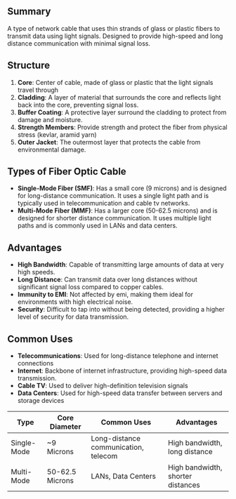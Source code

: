 ## Summary
A type of network cable that uses  thin strands of glass or plastic fibers to transmit data using light signals.  Designed to provide high-speed and long distance communication with minimal signal loss.

## Structure
1) **Core**: Center of cable, made of glass or plastic that the light signals travel through
2) **Cladding**: A layer of material that surrounds the core and reflects light back into the core, preventing signal loss.
3) **Buffer Coating**: A protective layer surround the cladding to protect from damage and moisture.
4) **Strength Members**: Provide strength and protect the fiber from physical stress (kevlar, aramid yarn)
5) **Outer Jacket**: The outermost layer that protects the cable from environmental damage.

## Types of Fiber Optic Cable
- **Single-Mode  Fiber (SMF)**: Has a small core (9 microns) and is designed for long-distance communication.  It uses a single light path and is typically used in telecommunication and cable tv networks.
- **Multi-Mode Fiber (MMF)**: Has a larger core (50-62.5 microns) and is designed for shorter distance communication.  It uses multiple light paths and is commonly used in LANs and data centers.

## Advantages
- **High Bandwidth**: Capable of transmitting large amounts of data at very high speeds.
- **Long Distance**: Can transmit data over long distances without significant signal loss compared to copper cables.
- **Immunity to EMI**: Not affected by emi, making them ideal for environments with high electrical noise.
- **Security**: Difficult to tap into without being detected,  providing a higher level of security for data transmission.

## Common Uses
- **Telecommunications**: Used for long-distance telephone and internet connections
- **Internet**: Backbone of internet infrastructure, providing high-speed data transmission.
- **Cable TV**: Used to deliver high-definition television signals
- **Data Centers**: Used for high-speed data transfer between servers and storage devices

| Type | Core Diameter | Common Uses | Advantages |
|------|---------------|-------------|------------|
| Single-Mode | ~9 Microns | Long-distance communication, telecom | High bandwidth, long distance |
| Multi-Mode | 50-62.5 Microns | LANs, Data Centers | High bandwidth, shorter distances |
